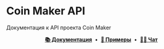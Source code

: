 # Coin Maker API
Документация к API проекта Coin Maker

<div align='center'>
  <a href='https://github.com/cmkrapp/app-api-docs/tree/main/docs'><b>📚 Документация</b></a>
  <span>&nbsp;•&nbsp;</span>
  <a href='https://github.com/cmkrapp/app-api-docs/tree/main/examples'><b>📝 Примеры</b></a>
  <span>&nbsp;•&nbsp;</span>
  <a href='https://vk.me/join/u1_m_SP3LFgjuytIT5/TnsBntV2mRHiYktY='><b>🙋‍♂ Чат</b></a>
</div>
